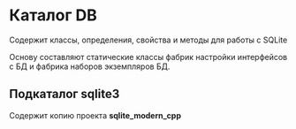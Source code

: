 Каталог DB
====

Содержит классы, определения, свойства и методы для работы с SQLite

Основу составляют статические классы фабрик настройки интерфейсов с БД и
фабрика наборов экземпляров БД.

Подкаталог **sqlite3**
----

Содержит копию проекта **sqlite_modern_cpp**
